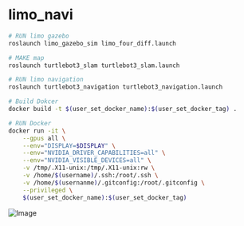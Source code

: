 # limo_navi

```bash
# RUN limo gazebo
roslaunch limo_gazebo_sim limo_four_diff.launch

# MAKE map
roslaunch turtlebot3_slam turtlebot3_slam.launch 

# RUN limo navigation
roslaunch turtlebot3_navigation turtlebot3_navigation.launch 
```

```bash
# Build Dokcer
docker build -t $(user_set_docker_name):$(user_set_docker_tag) .

# RUN Docker
docker run -it \
    --gpus all \
    --env="DISPLAY=$DISPLAY" \
    --env="NVIDIA_DRIVER_CAPABILITIES=all" \
    --env="NVIDIA_VISIBLE_DEVICES=all" \
    -v /tmp/.X11-unix:/tmp/.X11-unix:rw \
    -v /home/$(username)/.ssh:/root/.ssh \
    -v /home/$(usernanme)/.gitconfig:/root/.gitconfig \
    --privileged \
    $(user_set_docker_name):$(user_set_docker_tag)
```

![Image](https://github.com/user-attachments/assets/ee866f04-584f-4eb8-9691-f0932da7a010)
